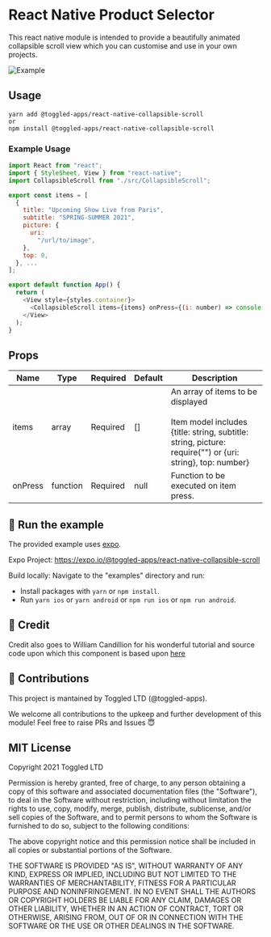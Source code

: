 # React Native Product Selector

This react native module is intended to provide a beautifully animated collapsible scroll view which you can customise and use in your own projects.

![Example](./assets/react-native-collapsible-scroll.gif)

## Usage

```
yarn add @toggled-apps/react-native-collapsible-scroll
or
npm install @toggled-apps/react-native-collapsible-scroll
```

### Example Usage
```javascript
import React from "react";
import { StyleSheet, View } from "react-native";
import CollapsibleScroll from "./src/CollapsibleScroll";

export const items = [
  {
    title: "Upcoming Show Live from Paris",
    subtitle: "SPRING-SUMMER 2021",
    picture: {
      uri:
        "/url/to/image",
    },
    top: 0,
  }, ...
];

export default function App() {
  return (
    <View style={styles.container}>
      <CollapsibleScroll items={items} onPress={(i: number) => console.log(`item selected ${i}`)}/>
    </View>
  );
}
``` 

## Props
|Name|Type|Required|Default|Description|
|---|---|---|---|---|
|items|array|Required|[]|An array of items to be displayed<br /><br /> Item model includes {title: string, subtitle: string, picture: require("") or {uri: string}, top: number}|
|onPress|function|Required|null|Function to be executed on item press.|

## 🚀 Run the example
The provided example uses [expo](https://expo.io/).

Expo Project: https://expo.io/@toggled-apps/react-native-collapsible-scroll

Build locally: Navigate to the "examples" directory and run:

- Install packages with `yarn` or `npm install`.
- Run `yarn ios` or `yarn android` or `npm run ios` or `npm run android`.

## 💸 Credit
Credit also goes to William Candillion for his wonderful tutorial and source code upon which this component is based upon [here](https://github.com/wcandillon/can-it-be-done-in-react-native/tree/master/season4/src/Chanel)

## 🤟 Contributions
This project is mantained by Toggled LTD (@toggled-apps).

We welcome all contributions to the upkeep and further development of this module! Feel free to raise PRs and Issues 😇

## MIT License
Copyright 2021 Toggled LTD

Permission is hereby granted, free of charge, to any person obtaining a copy of this software and associated documentation files (the "Software"), to deal in the Software without restriction, including without limitation the rights to use, copy, modify, merge, publish, distribute, sublicense, and/or sell copies of the Software, and to permit persons to whom the Software is furnished to do so, subject to the following conditions:

The above copyright notice and this permission notice shall be included in all copies or substantial portions of the Software.

THE SOFTWARE IS PROVIDED "AS IS", WITHOUT WARRANTY OF ANY KIND, EXPRESS OR IMPLIED, INCLUDING BUT NOT LIMITED TO THE WARRANTIES OF MERCHANTABILITY, FITNESS FOR A PARTICULAR PURPOSE AND NONINFRINGEMENT. IN NO EVENT SHALL THE AUTHORS OR COPYRIGHT HOLDERS BE LIABLE FOR ANY CLAIM, DAMAGES OR OTHER LIABILITY, WHETHER IN AN ACTION OF CONTRACT, TORT OR OTHERWISE, ARISING FROM, OUT OF OR IN CONNECTION WITH THE SOFTWARE OR THE USE OR OTHER DEALINGS IN THE SOFTWARE.